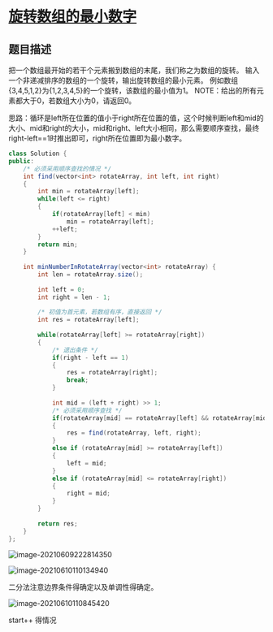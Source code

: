 # [旋转数组的最小数字](https://www.nowcoder.com/practice/9f3231a991af4f55b95579b44b7a01ba?tpId=13&tqId=11159&tPage=1&rp=1&ru=/ta/coding-interviews&qru=/ta/coding-interviews/question-ranking)

## 题目描述

把一个数组最开始的若干个元素搬到数组的末尾，我们称之为数组的旋转。
输入一个非递减排序的数组的一个旋转，输出旋转数组的最小元素。
例如数组{3,4,5,1,2}为{1,2,3,4,5}的一个旋转，该数组的最小值为1。
NOTE：给出的所有元素都大于0，若数组大小为0，请返回0。



思路：循环是left所在位置的值小于right所在位置的值，这个时候判断left和mid的大小、mid和right的大小，mid和right、left大小相同，那么需要顺序查找，最终right-left==1时推出即可，right所在位置即为最小数字。



```java
class Solution {
public:
    /* 必须采用顺序查找的情况 */
    int find(vector<int> rotateArray, int left, int right)
    {
        int min = rotateArray[left];
        while(left <= right)
        {
            if(rotateArray[left] < min)
                min = rotateArray[left];
            ++left;
        }
        return min;
    }
    
    int minNumberInRotateArray(vector<int> rotateArray) {
        int len = rotateArray.size();
        
        int left = 0;
        int right = len - 1;
        
        /* 初值为首元素，若数组有序，直接返回 */
        int res = rotateArray[left];
        
        while(rotateArray[left] >= rotateArray[right])
        {
            /* 退出条件 */
            if(right - left == 1)
            {
                res = rotateArray[right];
                break;
            }
            
            int mid = (left + right) >> 1;
            /* 必须采用顺序查找 */
            if(rotateArray[mid] == rotateArray[left] && rotateArray[mid] == rotateArray[right])
            {
                res = find(rotateArray, left, right);
            }
            else if (rotateArray[mid] >= rotateArray[left])
            {
                left = mid;
            }
            else if (rotateArray[mid] <= rotateArray[right])
            {
                right = mid;
            }
        }
        
        return res;
    }
};
```

![image-20210609222814350](C:\Users\lisunyang\AppData\Roaming\Typora\typora-user-images\image-20210609222814350.png)





![image-20210610110134940](C:\Users\lisunyang\AppData\Roaming\Typora\typora-user-images\image-20210610110134940.png)

二分法注意边界条件得确定以及单调性得确定。



![image-20210610110845420](C:\Users\lisunyang\AppData\Roaming\Typora\typora-user-images\image-20210610110845420.png)

start++ 得情况